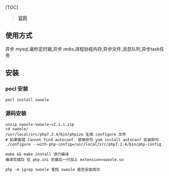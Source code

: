 [TOC]

> [官网](https://www.swoole.com/)
## 使用方式
异步 mysql,毫秒定时器,异步 redis,进程协程内存,异步文件,消息队列,异步task任务

## 安装
### pecl 安装
`pecl install swoole`

### 源码安装
```
unzip swoole-swoole-v2.1.1.zip 
cd swoole/ 
/usr/local/src/php7.2.4/bin/phpize 生成 configure 文件
# 如果报错 Cannot find autoconf. 使用命令 yum install autoconf 安装即可
./configure --with-php-config=/usr/local/src/php7.2.4/bin/php-config

make && make install 进行编译
编译完成后 在 php.ini 的最后一行加上 extension=swoole.so

php -m |grep swoole 查找 swoole 是否安装成功
```
